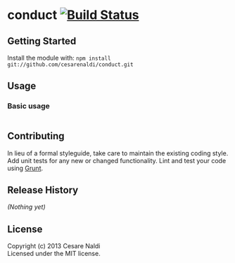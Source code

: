 # conduct [![Build Status](https://secure.travis-ci.org/cesarenaldi/wire-invoke.png?branch=master)](http://travis-ci.org/cesarenaldi/conduct)



## Getting Started
Install the module with: `npm install git://github.com/cesarenaldi/conduct.git`

## Usage

### Basic usage

```javascript
```

## Contributing
In lieu of a formal styleguide, take care to maintain the existing coding style. Add unit tests for any new or changed functionality. Lint and test your code using [Grunt](http://gruntjs.com/).

## Release History
_(Nothing yet)_

## License
Copyright (c) 2013 Cesare Naldi  
Licensed under the MIT license.
